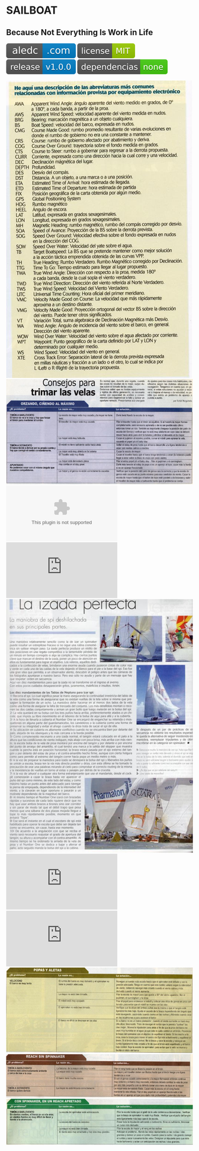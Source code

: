 # SAILBOAT

## Because Not Everything Is Work in Life

[![aledc.com](https://github.com/aledc7/Scrum-Certification/blob/master/recursos/aledc.com.svg)](https://aledc.com)
[![License](https://github.com/aledc7/Scrum-Certification/blob/master/recursos/mit-license.svg)](https://aledc.com)
[![GitHub release](https://github.com/aledc7/Scrum-Certification/blob/master/recursos/release.svg)](https://aledc.com)
[![Dependencies](https://github.com/aledc7/Scrum-Certification/blob/master/recursos/dependencias-none.svg)](https://aledc.com)




![](https://github.com/aledc7/sailboat/blob/master/resources/Abreviaturas.jpg?raw=true)
![](https://github.com/aledc7/sailboat/blob/master/resources/ConcejoTrimarVelas.jpg?raw=true)
![ESCUELA NAVEGACION](https://github.com/aledc7/sailboat/blob/master/resources/Escuela%20nautica.%20Navegacion.doc?raw=true)
![IALA](https://github.com/aledc7/sailboat/blob/master/resources/I.A.L.A..pps?raw=true)
![LA IZADA PERFECTA](https://github.com/aledc7/sailboat/blob/master/resources/IzadaPerfecta.jpg?raw=true)
![PREGUNTAS](https://github.com/aledc7/sailboat/blob/master/resources/Navegar%20-%20Patron%20de%20Embarcaciones%20de%20Recreo%20-%20Navegacio%CC%81n.Propulsio%CC%81n%20meca%CC%81nica.Test%20de%20examen.pdf)
![Trimado de Velas](https://github.com/aledc7/sailboat/blob/master/resources/Navegar%20-%20Trimado%20De%20Velas.pdf)
![PopasAleta](https://github.com/aledc7/sailboat/blob/master/resources/PopasAleta.jpg?raw=true)
![Reach Without Spinaker.](https://github.com/aledc7/sailboat/blob/master/resources/ReachWithoutSpinaker.jpg?raw=true)
![With Spinaker](https://github.com/aledc7/sailboat/blob/master/resources/WithSpinaker.jpg?raw=true)
